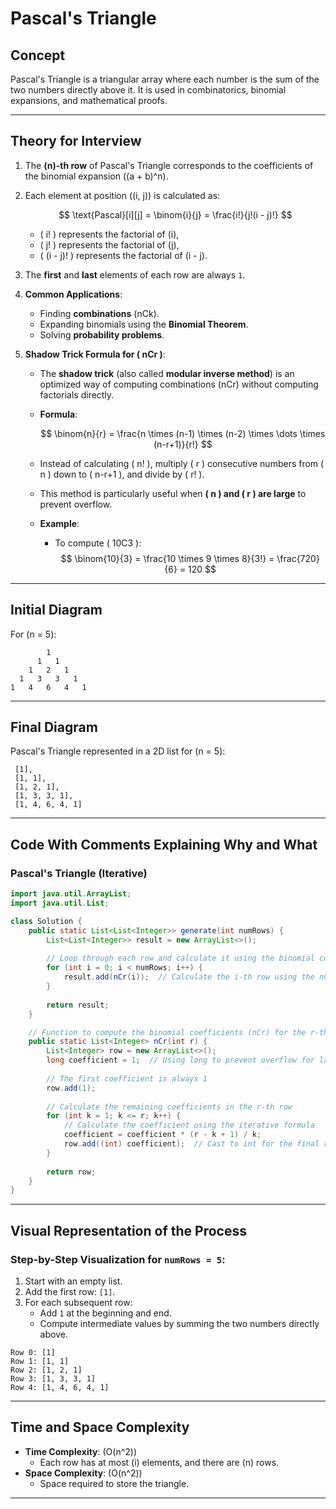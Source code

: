 
# Pascal's Triangle

## **Concept**
Pascal's Triangle is a triangular array where each number is the sum of the two numbers directly above it. It is used in combinatorics, binomial expansions, and mathematical proofs.

---

## **Theory for Interview**

1. The **\(n\)-th row** of Pascal's Triangle corresponds to the coefficients of the binomial expansion \((a + b)^n\).

2. Each element at position \((i, j)\) is calculated as:

   $$
   \text{Pascal}[i][j] = \binom{i}{j} = \frac{i!}{j!(i - j)!}
   $$

   - \( i! \) represents the factorial of \(i\),
   - \( j! \) represents the factorial of \(j\),
   - \( (i - j)! \) represents the factorial of \(i - j\).

3. The **first** and **last** elements of each row are always `1`.

4. **Common Applications**:
   - Finding **combinations** \(nCk\).
   - Expanding binomials using the **Binomial Theorem**.
   - Solving **probability problems**.

5. **Shadow Trick Formula for \( nCr \)**:
   - The **shadow trick** (also called **modular inverse method**) is an optimized way of computing combinations \(nCr\) without computing factorials directly.
   - **Formula**:
     
     $$
     \binom{n}{r} = \frac{n \times (n-1) \times (n-2) \times \dots \times (n-r+1)}{r!}
     $$

   - Instead of calculating \( n! \), multiply \( r \) consecutive numbers from \( n \) down to \( n-r+1 \), and divide by \( r! \).
   
   - This method is particularly useful when **\( n \) and \( r \) are large** to prevent overflow.

   - **Example**:
     - To compute \( 10C3 \):
       $$
       \binom{10}{3} = \frac{10 \times 9 \times 8}{3!} = \frac{720}{6} = 120
       $$

---

## **Initial Diagram**  
For \(n = 5\):  

```
        1
      1   1
    1   2   1
  1   3   3   1
1   4   6   4   1
```

---

## **Final Diagram**  
Pascal's Triangle represented in a 2D list for \(n = 5\):  
```
 [1],
 [1, 1],
 [1, 2, 1],
 [1, 3, 3, 1],
 [1, 4, 6, 4, 1]
```

---

## **Code With Comments Explaining Why and What**

### Pascal's Triangle (Iterative)
```java
import java.util.ArrayList;
import java.util.List;

class Solution {
    public static List<List<Integer>> generate(int numRows) {
        List<List<Integer>> result = new ArrayList<>();
        
        // Loop through each row and calculate it using the binomial coefficient formula
        for (int i = 0; i < numRows; i++) {
            result.add(nCr(i));  // Calculate the i-th row using the nCr function
        }
        
        return result;
    }

    // Function to compute the binomial coefficients (nCr) for the r-th row
    public static List<Integer> nCr(int r) {
        List<Integer> row = new ArrayList<>();
        long coefficient = 1;  // Using long to prevent overflow for larger values of r
        
        // The first coefficient is always 1
        row.add(1);
        
        // Calculate the remaining coefficients in the r-th row
        for (int k = 1; k <= r; k++) {
            // Calculate the coefficient using the iterative formula
            coefficient = coefficient * (r - k + 1) / k;
            row.add((int) coefficient);  // Cast to int for the final result (since coefficients are integers)
        }
        
        return row;
    }
}

```

---

## **Visual Representation of the Process**

### Step-by-Step Visualization for `numRows = 5`:
1. Start with an empty list.  
2. Add the first row: `[1]`.  
3. For each subsequent row:
   - Add `1` at the beginning and end.
   - Compute intermediate values by summing the two numbers directly above.

```
Row 0: [1]
Row 1: [1, 1]
Row 2: [1, 2, 1]
Row 3: [1, 3, 3, 1]
Row 4: [1, 4, 6, 4, 1]
```

---

## **Time and Space Complexity**
- **Time Complexity**: \(O(n^2)\)  
  - Each row has at most \(i\) elements, and there are \(n\) rows.  
- **Space Complexity**: \(O(n^2)\)  
  - Space required to store the triangle.

---

